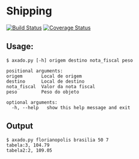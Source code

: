 # Shipping

[![Build Status](https://travis-ci.org/tiao/shipping.svg?branch=master)](https://travis-ci.org/tiao/shipping)
[![Coverage Status](https://coveralls.io/repos/github/tiao/shipping/badge.svg?branch=master)](https://coveralls.io/github/tiao/shipping?branch=master)

## Usage:

    $ axado.py [-h] origem destino nota_fiscal peso
      
    positional arguments:
    origem       Local de origem
    destino      Local de destino
    nota_fiscal  Valor da nota fiscal
    peso         Peso do objeto
      
    optional arguments:
      -h, --help   show this help message and exit

## Output

    $ axado.py florianopolis brasilia 50 7
    tabela:3, 104.79
    tabela2:2, 109.05
